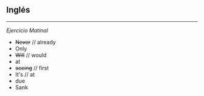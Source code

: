 ## Inglés
---
_Ejercicio Matinal_
- ~~Never~~ //  already
- Only
- ~~Will~~ // would 
- at
- ~~seeing~~ // first
- It's // at
- due
- Sank